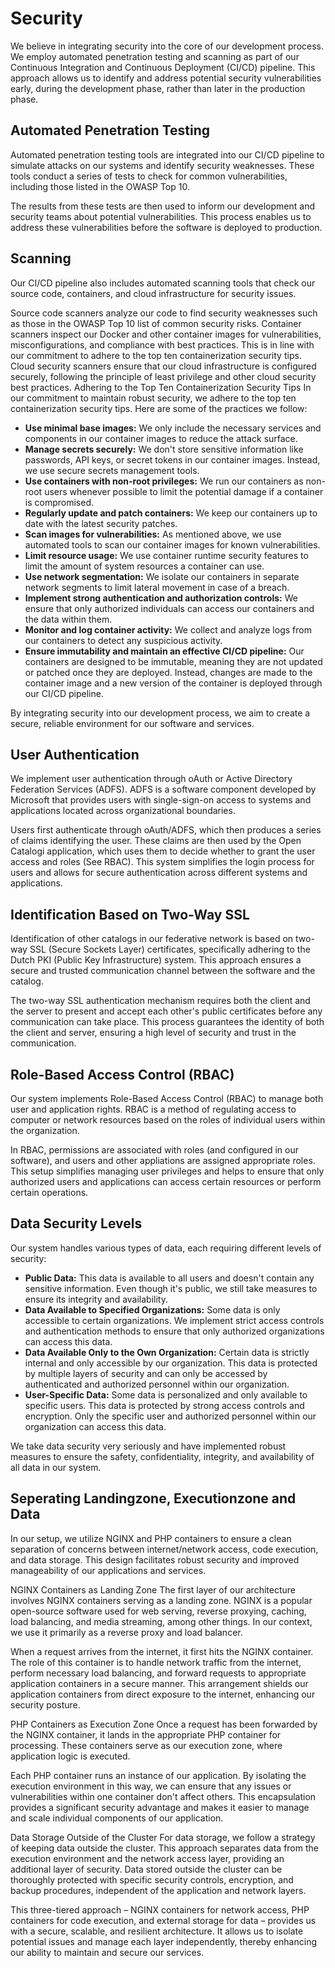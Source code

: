 # Security
We believe in integrating security into the core of our development process. We employ automated penetration testing and scanning as part of our Continuous Integration and Continuous Deployment (CI/CD) pipeline. This approach allows us to identify and address potential security vulnerabilities early, during the development phase, rather than later in the production phase.

## Automated Penetration Testing
Automated penetration testing tools are integrated into our CI/CD pipeline to simulate attacks on our systems and identify security weaknesses. These tools conduct a series of tests to check for common vulnerabilities, including those listed in the OWASP Top 10.

The results from these tests are then used to inform our development and security teams about potential vulnerabilities. This process enables us to address these vulnerabilities before the software is deployed to production.

## Scanning
Our CI/CD pipeline also includes automated scanning tools that check our source code, containers, and cloud infrastructure for security issues.

Source code scanners analyze our code to find security weaknesses such as those in the OWASP Top 10 list of common security risks.
Container scanners inspect our Docker and other container images for vulnerabilities, misconfigurations, and compliance with best practices. This is in line with our commitment to adhere to the top ten containerization security tips.
Cloud security scanners ensure that our cloud infrastructure is configured securely, following the principle of least privilege and other cloud security best practices.
Adhering to the Top Ten Containerization Security Tips
In our commitment to maintain robust security, we adhere to the top ten containerization security tips. Here are some of the practices we follow:

- **Use minimal base images:** We only include the necessary services and components in our container images to reduce the attack surface.
- **Manage secrets securely:** We don't store sensitive information like passwords, API keys, or secret tokens in our container images. Instead, we use secure secrets management tools.
- **Use containers with non-root privileges:** We run our containers as non-root users whenever possible to limit the potential damage if a container is compromised.
- **Regularly update and patch containers:** We keep our containers up to date with the latest security patches.
- **Scan images for vulnerabilities:** As mentioned above, we use automated tools to scan our container images for known vulnerabilities.
- **Limit resource usage:** We use container runtime security features to limit the amount of system resources a container can use.
- **Use network segmentation:** We isolate our containers in separate network segments to limit lateral movement in case of a breach.
- **Implement strong authentication and authorization controls:** We ensure that only authorized individuals can access our containers and the data within them.
- **Monitor and log container activity:** We collect and analyze logs from our containers to detect any suspicious activity.
- **Ensure immutability and maintain an effective CI/CD pipeline:** Our containers are designed to be immutable, meaning they are not updated or patched once they are deployed. Instead, changes are made to the container image and a new version of the container is deployed through our CI/CD pipeline.

By integrating security into our development process, we aim to create a secure, reliable environment for our software and services.

## User Authentication
We implement user authentication through oAuth or Active Directory Federation Services (ADFS). ADFS is a software component developed by Microsoft that provides users with single-sign-on access to systems and applications located across organizational boundaries.

Users first authenticate through oAuth/ADFS, which then produces a series of claims identifying the user. These claims are then used by the Open Catalogi application, which uses them to decide whether to grant the user access and roles (See RBAC). This system simplifies the login process for users and allows for secure authentication across different systems and applications.

## Identification Based on Two-Way SSL
Identification of other catalogs in our federative network is based on two-way SSL (Secure Sockets Layer) certificates, specifically adhering to the Dutch PKI (Public Key Infrastructure) system. This approach ensures a secure and trusted communication channel between the software and the catalog.

The two-way SSL authentication mechanism requires both the client and the server to present and accept each other's public certificates before any communication can take place. This process guarantees the identity of both the client and server, ensuring a high level of security and trust in the communication.

## Role-Based Access Control (RBAC)
Our system implements Role-Based Access Control (RBAC) to manage both user and application rights. RBAC is a method of regulating access to computer or network resources based on the roles of individual users within the organization.   

In RBAC, permissions are associated with roles (and configured in our software), and users and other appliations are assigned appropriate roles. This setup simplifies managing user privileges and helps to ensure that only authorized users and applications can access certain resources or perform certain operations.

## Data Security Levels
Our system handles various types of data, each requiring different levels of security:

- **Public Data:** This data is available to all users and doesn't contain any sensitive information. Even though it's public, we still take measures to ensure its integrity and availability.
- **Data Available to Specified Organizations:** Some data is only accessible to certain organizations. We implement strict access controls and authentication methods to ensure that only authorized organizations can access this data.
- **Data Available Only to the Own Organization:** Certain data is strictly internal and only accessible by our organization. This data is protected by multiple layers of security and can only be accessed by authenticated and authorized personnel within our organization.
- **User-Specific Data:** Some data is personalized and only available to specific users. This data is protected by strong access controls and encryption. Only the specific user and authorized personnel within our organization can access this data.

We take data security very seriously and have implemented robust measures to ensure the safety, confidentiality, integrity, and availability of all data in our system.

## Seperating Landingzone, Executionzone and Data
In our setup, we utilize NGINX and PHP containers to ensure a clean separation of concerns between internet/network access, code execution, and data storage. This design facilitates robust security and improved manageability of our applications and services.

NGINX Containers as Landing Zone
The first layer of our architecture involves NGINX containers serving as a landing zone. NGINX is a popular open-source software used for web serving, reverse proxying, caching, load balancing, and media streaming, among other things. In our context, we use it primarily as a reverse proxy and load balancer.

When a request arrives from the internet, it first hits the NGINX container. The role of this container is to handle network traffic from the internet, perform necessary load balancing, and forward requests to appropriate application containers in a secure manner. This arrangement shields our application containers from direct exposure to the internet, enhancing our security posture.

PHP Containers as Execution Zone
Once a request has been forwarded by the NGINX container, it lands in the appropriate PHP container for processing. These containers serve as our execution zone, where application logic is executed.

Each PHP container runs an instance of our application. By isolating the execution environment in this way, we can ensure that any issues or vulnerabilities within one container don't affect others. This encapsulation provides a significant security advantage and makes it easier to manage and scale individual components of our application.

Data Storage Outside of the Cluster
For data storage, we follow a strategy of keeping data outside the cluster. This approach separates data from the execution environment and the network access layer, providing an additional layer of security. Data stored outside the cluster can be thoroughly protected with specific security controls, encryption, and backup procedures, independent of the application and network layers.

This three-tiered approach – NGINX containers for network access, PHP containers for code execution, and external storage for data – provides us with a secure, scalable, and resilient architecture. It allows us to isolate potential issues and manage each layer independently, thereby enhancing our ability to maintain and secure our services.